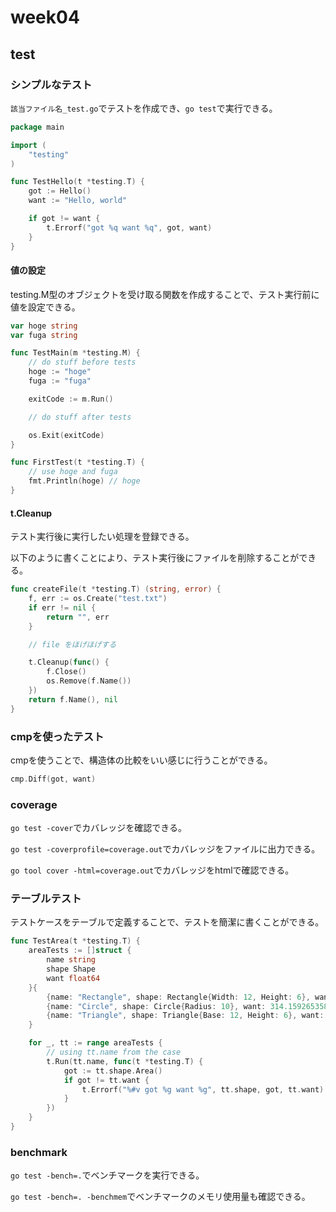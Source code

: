 # week04

## test

### シンプルなテスト
`該当ファイル名_test.go`でテストを作成でき、`go test`で実行できる。

```go
package main

import (
    "testing"
)

func TestHello(t *testing.T) {
    got := Hello()
    want := "Hello, world"

    if got != want {
        t.Errorf("got %q want %q", got, want)
    }
}
```

#### 値の設定

testing.M型のオブジェクトを受け取る関数を作成することで、テスト実行前に値を設定できる。

```go
var hoge string
var fuga string

func TestMain(m *testing.M) {
    // do stuff before tests
    hoge := "hoge"
    fuga := "fuga"

    exitCode := m.Run()

    // do stuff after tests

    os.Exit(exitCode)
}

func FirstTest(t *testing.T) {
    // use hoge and fuga
    fmt.Println(hoge) // hoge
}
```

#### t.Cleanup

テスト実行後に実行したい処理を登録できる。

以下のように書くことにより、テスト実行後にファイルを削除することができる。

```go
func createFile(t *testing.T) (string, error) {
    f, err := os.Create("test.txt")
    if err != nil {
        return "", err
    }

    // file をほげほげする

    t.Cleanup(func() {
        f.Close()
        os.Remove(f.Name())
    })
    return f.Name(), nil
}
```

### cmpを使ったテスト

cmpを使うことで、構造体の比較をいい感じに行うことができる。

```go
cmp.Diff(got, want)
```


### coverage

`go test -cover`でカバレッジを確認できる。

`go test -coverprofile=coverage.out`でカバレッジをファイルに出力できる。

`go tool cover -html=coverage.out`でカバレッジをhtmlで確認できる。

### テーブルテスト

テストケースをテーブルで定義することで、テストを簡潔に書くことができる。

```go
func TestArea(t *testing.T) {
    areaTests := []struct {
        name string
        shape Shape
        want float64
    }{
        {name: "Rectangle", shape: Rectangle{Width: 12, Height: 6}, want: 72.0},
        {name: "Circle", shape: Circle{Radius: 10}, want: 314.1592653589793},
        {name: "Triangle", shape: Triangle{Base: 12, Height: 6}, want: 36.0},
    }

    for _, tt := range areaTests {
        // using tt.name from the case
        t.Run(tt.name, func(t *testing.T) {
            got := tt.shape.Area()
            if got != tt.want {
                t.Errorf("%#v got %g want %g", tt.shape, got, tt.want)
            }
        })
    }
}
```

### benchmark

`go test -bench=.`でベンチマークを実行できる。

`go test -bench=. -benchmem`でベンチマークのメモリ使用量も確認できる。

```go